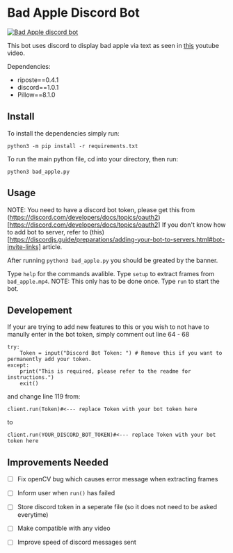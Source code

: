 # Bad Apple Discord Bot

[![Bad Apple discord bot](https://img.youtube.com/vi/PLP9c0Z4Q3Y/0.jpg)](http://www.youtube.com/watch?v=PLP9c0Z4Q3Y)

This bot uses discord to display bad apple via text as seen in [this](https://www.youtube.com/watch?v=PLP9c0Z4Q3Y) youtube video.

Dependencies: 
- riposte==0.4.1
- discord==1.0.1
- Pillow==8.1.0

## Install

To install the  dependencies simply run: 
```
python3 -m pip install -r requirements.txt
```

To run the main python file, cd into your directory, then run:
```
python3 bad_apple.py
```

## Usage

NOTE: You need to have a discord bot token, please get this from (https://discord.com/developers/docs/topics/oauth2)[https://discord.com/developers/docs/topics/oauth2]
If you don't know how to add bot to server, refer to (this)[https://discordjs.guide/preparations/adding-your-bot-to-servers.html#bot-invite-links] article. 

After running `python3 bad_apple.py` you should be greated by the banner. 

Type `help` for the commands avalible.
Type `setup` to extract frames from `bad_apple.mp4`. NOTE: This only has to be done once. 
Type `run` to start the bot. 

## Developement 

If your are trying to add new features to this or you wish to not have to manully enter in the bot token, simply comment out line 64 - 68

```
try:
    Token = input("Discord Bot Token: ") # Remove this if you want to permanently add your token.
except:
    print("This is required, please refer to the readme for instructions.")
    exit()
```

and change line 119 from:

```
client.run(Token)#<--- replace Token with your bot token here
```
to
```
client.run(YOUR_DISCORD_BOT_TOKEN)#<--- replace Token with your bot token here
```
## Improvements Needed

- [ ] Fix openCV bug which causes error message when extracting frames 
- [ ] Inform user when `run()` has failed
- [ ] Store discord token in a seperate file (so it does not need to be asked everytime)
- [ ] Make compatible with any video
- [ ] Improve speed of discord messages sent


